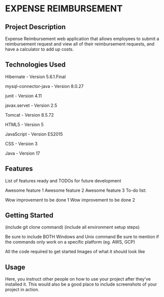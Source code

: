 # **EXPENSE REIMBURSEMENT**

## **Project Description**
Expense Reimbursement web application that allows employees to submit a reimbursement request and view all of their reimbursement requests, and have a calculator to add up costs.

## **Technologies Used**
Hibernate - Version 5.6.1.Final

mysql-connector-java - Version 8.0.27

junit - Version 4.11

javax.servet - Version 2.5

Tomcat - Version 8.5.72

HTML5 - Version 5

JavaScript - Version ES2015

CSS - Version 3

Java - Version 17

## **Features**
List of features ready and TODOs for future development

Awesome feature 1
Awesome feature 2
Awesome feature 3
To-do list:

Wow improvement to be done 1
Wow improvement to be done 2

## **Getting Started**
(include git clone command) (include all environment setup steps)

Be sure to include BOTH Windows and Unix command
Be sure to mention if the commands only work on a specific platform (eg. AWS, GCP)

All the code required to get started
Images of what it should look like

## **Usage**
Here, you instruct other people on how to use your project after they’ve installed it. This would also be a good place to include screenshots of your project in action.


